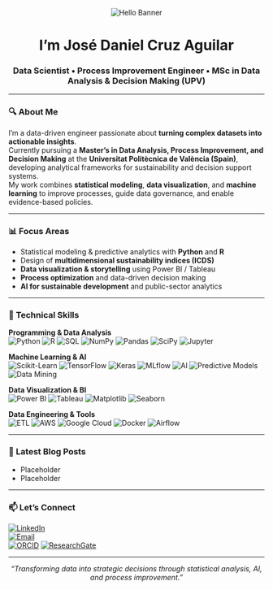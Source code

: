 <!-- README.md -->

<!-- ────────────────────────────────────────────────────────── -->
<p align="center">
  <img src="https://capsule-render.vercel.app/api?text=%F0%9F%91%8B%20Hello,%20World!&animation=fadeIn&type=waving&color=_custom_gradient:0:44624a,25:8ba888,50:c0cfb2,75:f1ebe1,100:ffffff&height=100" alt="Hello Banner"/>
</p>
<h1 align="center">I’m José Daniel Cruz Aguilar</h1>
<h3 align="center">Data Scientist • Process Improvement Engineer • MSc in Data Analysis & Decision Making (UPV)</h3>

---

### 🔍 About Me
I’m a data-driven engineer passionate about **turning complex datasets into actionable insights**.  
Currently pursuing a **Master’s in Data Analysis, Process Improvement, and Decision Making** at the **Universitat Politècnica de València (Spain)**, developing analytical frameworks for sustainability and decision support systems.  
My work combines **statistical modeling**, **data visualization**, and **machine learning** to improve processes, guide data governance, and enable evidence-based policies.

---

### 📊 Focus Areas
- Statistical modeling & predictive analytics with **Python** and **R**  
- Design of **multidimensional sustainability indices (ICDS)**  
- **Data visualization & storytelling** using Power BI / Tableau  
- **Process optimization** and data-driven decision making  
- **AI for sustainable development** and public-sector analytics  

---

### 🧠 Technical Skills

**Programming & Data Analysis**  
![Python](https://img.shields.io/badge/Python-3776AB?style=for-the-badge&logo=python&logoColor=white)
![R](https://img.shields.io/badge/R-276DC3?style=for-the-badge&logo=r&logoColor=white)
![SQL](https://img.shields.io/badge/SQL-336791?style=for-the-badge&logo=postgresql&logoColor=white)
![NumPy](https://img.shields.io/badge/NumPy-013243?style=for-the-badge&logo=numpy&logoColor=white)
![Pandas](https://img.shields.io/badge/Pandas-150458?style=for-the-badge&logo=pandas&logoColor=white)
![SciPy](https://img.shields.io/badge/SciPy-8CAAE6?style=for-the-badge&logo=scipy&logoColor=white)
![Jupyter](https://img.shields.io/badge/Jupyter-F37626?style=for-the-badge&logo=jupyter&logoColor=white)

**Machine Learning & AI**  
![Scikit-Learn](https://img.shields.io/badge/Scikit--Learn-F7931E?style=for-the-badge&logo=scikitlearn&logoColor=white)
![TensorFlow](https://img.shields.io/badge/TensorFlow-FF6F00?style=for-the-badge&logo=tensorflow&logoColor=white)
![Keras](https://img.shields.io/badge/Keras-D00000?style=for-the-badge&logo=keras&logoColor=white)
![MLflow](https://img.shields.io/badge/MLflow-0194E2?style=for-the-badge&logo=mlflow&logoColor=white)
![AI](https://img.shields.io/badge/Artificial_Intelligence-000000?style=for-the-badge&logo=openai&logoColor=white)
![Predictive Models](https://img.shields.io/badge/Predictive_Models-008080?style=for-the-badge)
![Data Mining](https://img.shields.io/badge/Data_Mining-0E86D4?style=for-the-badge)

**Data Visualization & BI**  
![Power BI](https://img.shields.io/badge/Power_BI-F2C811?style=for-the-badge&logo=powerbi&logoColor=black)
![Tableau](https://img.shields.io/badge/Tableau-E97627?style=for-the-badge&logo=tableau&logoColor=white)
![Matplotlib](https://img.shields.io/badge/Matplotlib-11557C?style=for-the-badge&logo=plotly&logoColor=white)
![Seaborn](https://img.shields.io/badge/Seaborn-4EABE6?style=for-the-badge&logo=python&logoColor=white)

**Data Engineering & Tools**  
![ETL](https://img.shields.io/badge/ETL-FF9900?style=for-the-badge&logo=amazonaws&logoColor=white)
![AWS](https://img.shields.io/badge/AWS_Data_Analytics-232F3E?style=for-the-badge&logo=amazonaws&logoColor=white)
![Google Cloud](https://img.shields.io/badge/Google_Cloud_Data_Engineer-4285F4?style=for-the-badge&logo=googlecloud&logoColor=white)
![Docker](https://img.shields.io/badge/Docker-2496ED?style=for-the-badge&logo=docker&logoColor=white)
![Airflow](https://img.shields.io/badge/Apache_Airflow-017CEE?style=for-the-badge&logo=apacheairflow&logoColor=white)

---

### 📝 Latest Blog Posts
- Placeholder
- Placeholder

---

### 📫 Let’s Connect
[![LinkedIn](https://img.shields.io/badge/LinkedIn-José%20Daniel%20Cruz%20Aguilar-0077B5?style=for-the-badge&logo=linkedin&logoColor=white)](https://www.linkedin.com/in/josedanielcruzaguilar)  
[![Email](https://img.shields.io/badge/Email-jdanagui%40proton.me-008000?style=for-the-badge&logo=protonmail&logoColor=white)](mailto:jdanagui@proton.me)  
[![ORCID](https://img.shields.io/badge/ORCID-0000--0003--2083--7660-00A0E3?style=for-the-badge&logo=orcid&logoColor=white)](https://orcid.org/0000-0003-2083-7660)
[![ResearchGate](https://img.shields.io/badge/ResearchGate-José%20Daniel%20Cruz%20Aguilar-00CCBB?style=for-the-badge&logo=researchgate&logoColor=white)](https://www.researchgate.net/profile/Jose-Daniel-Cruz-Aguilar?ev=hdr_xprf)

---

<p align="center"><em>“Transforming data into strategic decisions through statistical analysis, AI, and process improvement.”</em></p>
